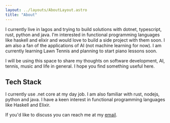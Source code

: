 ```yaml
---
layout: ../layouts/AboutLayout.astro
title: "About"
---
```


I currently live in lagos and trying to build solutions with dotnet, typescript, rust, python and java.
I'm interested in functional programming languages like haskell and elixir and would love to build a side
project with them soon. I am also a fan of the applications of AI (not machine learning for now). I am
currently learning Lawn Tennis and planning to start piano lessons soon.

I will be using this space to share my thoughts on software development, AI, tennis, music and life in
general. I hope you find something useful here.

## Tech Stack

I currently use .net core at my day job. I am also familiar with rust, nodejs, python and java. I have
a keen interest in functional programming languages like Haskell and Elixir.

If you'd like to discuss you can reach me at my [email](mailto:tosinshada@gmail.com).
